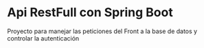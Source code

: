 # Api RestFull con Spring Boot

Proyecto para manejar las peticiones del Front a la base de datos y controlar la autenticación

